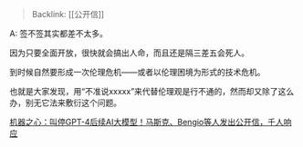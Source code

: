 > Backlink: [[公开信]]

A: 签不签其实都差不太多。  
  
因为只要全面开放，很快就会搞出人命，而且还是隔三差五会死人。  
  
到时候自然要形成一次伦理危机——或者以伦理困境为形式的技术危机。  
  
也就是大家发现，用“不准说xxxxx”来代替伦理观是行不通的，然而却又除了这么办，别无它法来敷衍这个问题。

[机器之心：叫停GPT-4后续AI大模型！马斯克、Bengio等人发出公开信，千人响应](https://zhuanlan.zhihu.com/p/617920587)
